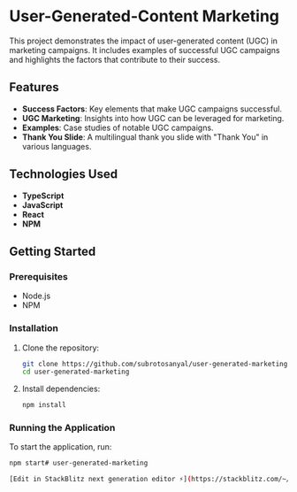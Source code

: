 # User-Generated-Content Marketing

This project demonstrates the impact of user-generated content (UGC) in marketing campaigns. It includes examples of successful UGC campaigns and highlights the factors that contribute to their success.

## Features

- **Success Factors**: Key elements that make UGC campaigns successful.
- **UGC Marketing**: Insights into how UGC can be leveraged for marketing.
- **Examples**: Case studies of notable UGC campaigns.
- **Thank You Slide**: A multilingual thank you slide with "Thank You" in various languages.

## Technologies Used

- **TypeScript**
- **JavaScript**
- **React**
- **NPM**

## Getting Started

### Prerequisites

- Node.js
- NPM

### Installation

1. Clone the repository:
    ```sh
    git clone https://github.com/subrotosanyal/user-generated-marketing.git
    cd user-generated-marketing
    ```

2. Install dependencies:
    ```sh
    npm install
    ```

### Running the Application

To start the application, run:
```sh
npm start# user-generated-marketing

[Edit in StackBlitz next generation editor ⚡️](https://stackblitz.com/~/github.com/subrotosanyal/user-generated-marketing)